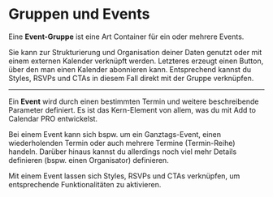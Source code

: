 
# Gruppen und Events

Eine **Event-Gruppe** ist eine Art Container für ein oder mehrere Events.

Sie kann zur Strukturierung und Organisation deiner Daten genutzt oder mit einem externen Kalender verknüpft werden.
Letzteres erzeugt einen Button, über den man einen Kalender abonnieren kann. Entsprechend kannst du Styles, RSVPs und CTAs in diesem Fall direkt mit der Gruppe verknüpfen.

---

Ein **Event** wird durch einen bestimmten Termin und weitere beschreibende Parameter definiert. Es ist das Kern-Element von allem, was du mit Add to Calendar PRO entwickelst.

Bei einem Event kann sich bspw. um ein Ganztags-Event, einen wiederholenden Termin oder auch mehrere Termine (Termin-Reihe) handeln. Darüber hinaus kannst du allerdings noch viel mehr Details definieren (bspw. einen Organisator) definieren.

Mit einem Event lassen sich Styles, RSVPs und CTAs verknüpfen, um entsprechende Funktionalitäten zu aktivieren.
